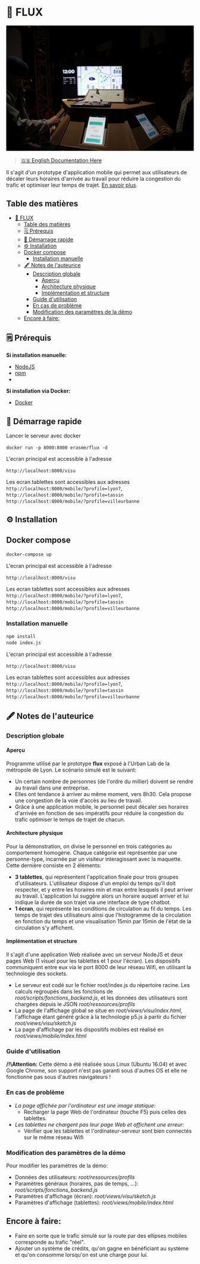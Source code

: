 # 🚗 FLUX

![two people standing in front of a projector screen](medias/image.jpg)

> [🇬🇧 English Documentation Here](README_EN.md)

Il s'agit d'un prototype d'application mobile qui permet aux utilisateurs de décaler leurs horaires d'arrivée au travail pour réduire la congestion du trafic et optimiser leur temps de trajet.
[En savoir plus](https://www.erasme.org/InterCitoyen).

## Table des matières
- [🚗 FLUX](#-flux)
	- [Table des matières](#table-des-matières)
	- [🗒 Prérequis](#-prérequis)
	- [🚀 Démarrage rapide](#-démarrage-rapide)
	- [⚙️ Installation](#️-installation)
	- [Docker compose](#docker-compose)
		- [Installation manuelle](#installation-manuelle)
	- [🖋 Notes de l'auteurice](#-notes-de-lauteurice)
		- [Description globale](#description-globale)
			- [Aperçu](#aperçu)
			- [Architecture physique](#architecture-physique)
			- [Implémentation et structure](#implémentation-et-structure)
		- [Guide d'utilisation](#guide-dutilisation)
		- [En cas de problème](#en-cas-de-problème)
		- [Modification des paramètres de la démo](#modification-des-paramètres-de-la-démo)
	- [Encore à faire:](#encore-à-faire)


## 🗒 Prérequis

**Si installation manuelle:**
- [NodeJS](https://nodejs.org/en/)
- [npm](https://www.npmjs.com/)
- 
**Si installation via Docker:**
- [Docker](https://www.docker.com/)


## 🚀 Démarrage rapide

Lancer le serveur avec docker

`docker run -p 8000:8000 erasme/flux -d`

L'ecran principal est accessible à l'adresse

`http://localhost:8000/visu`

Les ecran tablettes sont accessibles aux adresses 
`http://localhost:8000/mobile/?profile=lyon7`,
`http://localhost:8000/mobile/?profile=tassin`
`http://localhost:8000/mobile/?profile=villeurbanne`


## ⚙️ Installation

## Docker compose

```bash
docker-compose up
```

L'ecran principal est accessible à l'adresse

`http://localhost:8000/visu`

Les ecran tablettes sont accessibles aux adresses 
`http://localhost:8000/mobile/?profile=lyon7`,
`http://localhost:8000/mobile/?profile=tassin`
`http://localhost:8000/mobile/?profile=villeurbanne`



### Installation manuelle

```bash
npm install
node index.js

```

L'ecran principal est accessible à l'adresse

`http://localhost:8000/visu`

Les ecran tablettes sont accessibles aux adresses 
`http://localhost:8000/mobile/?profile=lyon7`,
`http://localhost:8000/mobile/?profile=tassin`
`http://localhost:8000/mobile/?profile=villeurbanne`



## 🖋 Notes de l'auteurice

### Description globale

#### Aperçu
Programme utilisé par le prototype **flux** exposé à l'Urban Lab de la métropole de Lyon. Le scénario simulé est le suivant:
* Un certain nombre de personnes (de l'ordre du millier) doivent se rendre au travail dans une entreprise.
* Elles ont tendance à arriver au même moment, vers 8h30. Cela propose une congestion de la voie d'accès au lieu de travail.
* Grâce à une application mobile, le personnel peut décaler ses horaires d'arrivée en fonction de ses impératifs pour réduire la congestion du trafic optimiser le temps de trajet de chacun.

#### Architecture physique
Pour la démonstration, on divise le personnel en trois catégories au comportement homogène. Chaque catégorie est représentée par une personne-type, incarnée par un visiteur interagissant avec la maquette. Cette dernière consiste en 2 éléments:
* **3 tablettes**, qui représentent l'application finale pour trois groupes d'utilisateurs. L'utilisateur dispose d'un emploi du temps qu'il doit respecter, et y entre les horaires min et max entre lesquels il peut arriver au travail. L'application lui suggère alors un horaire auquel arriver et lui indique la durée de son trajet via une interface de type chatbot.
* **1 écran**, qui représente les conditions de circulation au fil du temps. Les temps de trajet des utilisateurs ainsi que l'histogramme de la circulation en fonction du temps et une visualisation 15min par 15min de l'état de la circulation s'y affichent.

#### Implémentation et structure
Il s'agit d'une application Web réalisée avec un serveur NodeJS et deux pages Web (1 visuel pour les tablettes et 1 pour l'écran). Les dispositifs communiquent entre eux via le port 8000 de leur réseau Wifi, en utilisant la technologie des sockets.

* Le serveur est codé sur le fichier root/index.js du répertoire racine. Les calculs regroupés dans les fonctions de *root/scripts/fonctions_backend.js*, et les données des utilisateurs sont chargées depuis le JSON *root/ressources/profils*
* La page de l'affichage global se situe en *root/views/visu/index.html*, l'affichage étant généré grâce à la technologie p5.js à partir du fichier *root/views/visu/sketch.js*
* La page d'affichage par les dispositifs mobiles est réalisé en *root/views/mobile/index.html*

### Guide d'utilisation

**/!\\Attention:** Cette démo a été réalisée sous Linux (Ubuntu 16.04) et avec Google Chrome, son support n'est pas garanti sous d'autres OS et elle ne fonctionne pas sous d'autres navigateurs !


### En cas de problème
* *La page affichée par l'ordinateur est une image statique*:
  * Recharger la page Web de l'ordinateur (touche F5) puis celles des tablettes.
* *Les tablettes ne chargent pas leur page Web et affichent une erreur*:
  * Vérifier que les tablettes et l'ordinateur-serveur sont bien connectés sur le même réseau Wifi

### Modification des paramètres de la démo
Pour modifier les paramètres de la démo:
* Données des utilisateurs: *root/ressources/profils*
* Paramètres généraux (horaires, pas de temps, ...): *root/scripts/fonctions_backend.js*
* Paramètres d'affichage (écran): *root/views/visu/sketch.js*
* Paramètres d'affichage (tablettes): *root/views/mobile/index.html*

## Encore à faire:
* Faire en sorte que le trafic simulé sur la route par des ellipses mobiles corresponde au trafic "réel".
* Ajouter un système de crédits, qu'on gagne en bénéficiant au système et qu'on consomme lorsqu'on est une charge pour lui.
